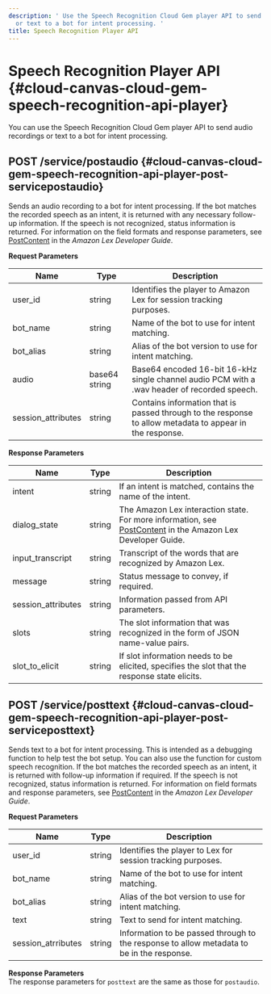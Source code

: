 ```yaml
---
description: ' Use the Speech Recognition Cloud Gem player API to send audio recordings
  or text to a bot for intent processing. '
title: Speech Recognition Player API
---
```

# Speech Recognition Player API {#cloud-canvas-cloud-gem-speech-recognition-api-player}

You can use the Speech Recognition Cloud Gem player API to send audio recordings or text to a bot for intent processing\.

## POST /service/postaudio {#cloud-canvas-cloud-gem-speech-recognition-api-player-post-servicepostaudio}

Sends an audio recording to a bot for intent processing\. If the bot matches the recorded speech as an intent, it is returned with any necessary follow\-up information\. If the speech is not recognized, status information is returned\. For information on the field formats and response parameters, see [PostContent](https://docs.aws.amazon.com/lex/latest/dg/API_runtime_PostContent.html) in the *Amazon Lex Developer Guide*\.


**Request Parameters**  

| Name | Type | Description | 
| --- | --- | --- | 
| user\_id | string | Identifies the player to Amazon Lex for session tracking purposes\. | 
| bot\_name | string | Name of the bot to use for intent matching\. | 
| bot\_alias | string | Alias of the bot version to use for intent matching\. | 
| audio | base64 string | Base64 encoded 16\-bit 16\-kHz single channel audio PCM with a \.wav header of recorded speech\. | 
| session\_attributes | string | Contains information that is passed through to the response to allow metadata to appear in the response\. | 


**Response Parameters**  

| Name | Type | Description | 
| --- | --- | --- | 
| intent | string | If an intent is matched, contains the name of the intent\. | 
| dialog\_state | string | The Amazon Lex interaction state\. For more information, see [PostContent](https://docs.aws.amazon.com/lex/latest/dg/API_runtime_PostContent.html) in the Amazon Lex Developer Guide\. | 
| input\_transcript | string | Transcript of the words that are recognized by Amazon Lex\. | 
| message | string | Status message to convey, if required\. | 
| session\_attributes | string | Information passed from API parameters\. | 
| slots | string | The slot information that was recognized in the form of JSON name-value pairs\. | 
| slot\_to\_elicit | string | If slot information needs to be elicited, specifies the slot that the response state elicits\. | 

## POST /service/posttext {#cloud-canvas-cloud-gem-speech-recognition-api-player-post-serviceposttext}

Sends text to a bot for intent processing\. This is intended as a debugging function to help test the bot setup\. You can also use the function for custom speech recognition\. If the bot matches the recorded speech as an intent, it is returned with follow\-up information if required\. If the speech is not recognized, status information is returned\. For information on field formats and response parameters, see [PostContent](https://docs.aws.amazon.com/lex/latest/dg/API_runtime_PostContent.html) in the *Amazon Lex Developer Guide*\.


**Request Parameters**  

| Name | Type | Description | 
| --- | --- | --- | 
| user\_id | string | Identifies the player to Lex for session tracking purposes\. | 
| bot\_name | string | Name of the bot to use for intent matching\. | 
| bot\_alias | string | Alias of the bot version to use for intent matching\. | 
| text | string | Text to send for intent matching\. | 
| session\_atrributes | string | Information to be passed through to the response to allow metadata to be in the response\. | 

**Response Parameters**  
The response parameters for `posttext` are the same as those for `postaudio`\.